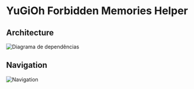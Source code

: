 # YuGiOh Forbidden Memories Helper

## Architecture
![Diagrama de dependências](https://github.com/FabioBrum/yugioh-forbidden-memories-helper/assets/49159226/b41497e7-d588-431c-aeab-af927793218b)

## Navigation
![Navigation](https://github.com/FabioBrum/yugioh-forbidden-memories-helper/assets/49159226/75bb1d94-2a32-4bec-837a-30424be46112)
